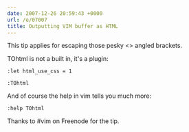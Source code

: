 ```yaml
---
date: 2007-12-26 20:59:43 +0000
url: /e/07007
title: Outputting VIM buffer as HTML
---
```



This tip applies for escaping those pesky &lt;&gt; angled brackets.

TOhtml is not a built in, it's a plugin:


	:let html_use_css = 1

	:TOhtml

And of course the help in vim tells you much more:


	:help TOhtml


Thanks to #vim on Freenode for the tip.
